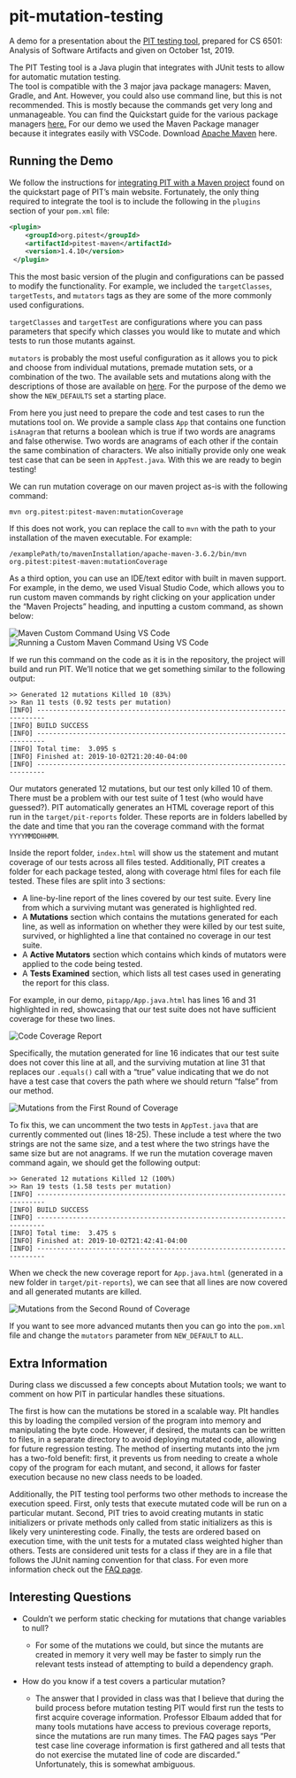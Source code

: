 # pit-mutation-testing

A demo for a presentation about the [PIT testing tool](https://pitest.org/), prepared for CS 6501: Analysis of Software Artifacts and given on October 1st, 2019.  

The PIT Testing tool is a Java plugin that integrates with JUnit tests to allow for automatic mutation testing.  
The tool is compatible with the 3 major java package managers: Maven, Gradle, and Ant. However, you could also use command line, but this is not recommended. This is mostly because the commands get very long and unmanageable. You can find the Quickstart guide for the various package managers [here.](https://pitest.org/quickstart/)
For our demo we used the Maven Package manager because it integrates easily with VSCode. Download [Apache Maven](https://maven.apache.org/) here.  

## Running the Demo

We follow the instructions for [integrating PIT with a  Maven project](https://pitest.org/quickstart/maven/) found on the quickstart page of PIT’s main website. Fortunately, the only thing required to integrate the tool is to include the following in the `plugins` section of your `pom.xml` file:
```xml
<plugin>
    <groupId>org.pitest</groupId>
    <artifactId>pitest-maven</artifactId>
    <version>1.4.10</version>
 </plugin>
```
This the most basic version of the plugin and configurations can be passed to modify the functionality. For example, we included the `targetClasses`, `targetTests`, and `mutators` tags as they are some of the more commonly used configurations.

`targetClasses` and `targetTest` are configurations where you can pass parameters that specify which classes you would like to mutate and which tests to run those mutants against.    

`mutators` is probably the most useful configuration as it allows you to pick and choose from  individual mutations, premade mutation sets, or a combination of the two. The available sets and mutations along with the descriptions of those are available on [here](https://pitest.org/quickstart/mutators/). For the purpose of the demo we show the `NEW_DEFAULTS` set a starting place.

From here you just need to prepare the code and test cases to run the mutations tool on. We provide a sample class `App` that contains one function `isAnagram` that returns a boolean which is true if two words are anagrams and false otherwise. Two words are anagrams of each other if the contain the same combination of characters. We also initially provide only one weak test case that can be seen in `AppTest.java`. With this we are ready to begin testing! 


We can run mutation coverage on our maven project as-is with the following command:

``mvn org.pitest:pitest-maven:mutationCoverage``  

If this does not work, you can replace the call to `mvn` with the path to your installation of the maven executable. For example:  

``/examplePath/to/mavenInstallation/apache-maven-3.6.2/bin/mvn org.pitest:pitest-maven:mutationCoverage``

As a third option, you can use an IDE/text editor with built in maven support. For example, in the demo, we used Visual Studio Code, which allows you to run custom maven commands by right clicking on your application under the “Maven Projects” heading, and inputting a custom command, as shown below:  

![Maven Custom Command Using VS Code](custom_maven_cmd_vscode.png)
![Running a Custom Maven Command Using VS Code](running_maven_command.png)

If we run this command on the code as it is in the repository, the project will build and run PIT. We’ll notice that we get something similar to the following output:

```
>> Generated 12 mutations Killed 10 (83%)
>> Ran 11 tests (0.92 tests per mutation)
[INFO] ------------------------------------------------------------------------
[INFO] BUILD SUCCESS
[INFO] ------------------------------------------------------------------------
[INFO] Total time:  3.095 s
[INFO] Finished at: 2019-10-02T21:20:40-04:00
[INFO] ------------------------------------------------------------------------
```
Our mutators generated 12 mutations, but our test only killed 10 of them. There must be a problem with our test suite of 1 test (who would have guessed?). PIT automatically generates an HTML coverage report of this run in the `target/pit-reports` folder. These reports are in folders labelled by the date and time that you ran the coverage command with the format `YYYYMMDDHHMM`.

Inside the report folder, `index.html` will show us the statement and mutant coverage of our tests across all files tested. Additionally, PIT creates a folder for each package tested, along with coverage html files for each file tested. These files are split into 3 sections:
* A line-by-line report of the lines covered by our test suite. Every line from which a surviving mutant was generated is highlighted red.
* A **Mutations** section which contains the mutations generated for each line, as well as information on whether they were killed by our test suite, survived, or highlighted a line that contained no coverage in our test suite.
* A **Active Mutators** section which contains which kinds of mutators were applied to the code being tested.
* A **Tests Examined** section, which lists all test cases used in generating the report for this class.

For example, in our demo, `pitapp/App.java.html` has lines 16 and 31 highlighted in red, showcasing that our test suite does not have sufficient coverage for these two lines.

![Code Coverage Report](coverage_output_code.png)

Specifically, the mutation generated for line 16 indicates that our test suite does not cover this line at all, and the surviving mutation at line 31 that replaces our `.equals()` call with a “true” value indicating that we do not have a test case that covers the path where we should return “false” from our method.

![Mutations from the First Round of Coverage](coverage_output_mutations.png)

To fix this, we can uncomment the two tests in `AppTest.java` that are currently commented out (lines 18-25). These include a test where the two strings are not the same size, and a test where the two strings have the same size but are not anagrams. If we run the mutation coverage maven command again, we should get the following output:

```
>> Generated 12 mutations Killed 12 (100%)
>> Ran 19 tests (1.58 tests per mutation)
[INFO] ------------------------------------------------------------------------
[INFO] BUILD SUCCESS
[INFO] ------------------------------------------------------------------------
[INFO] Total time:  3.475 s
[INFO] Finished at: 2019-10-02T21:42:41-04:00
[INFO] ------------------------------------------------------------------------
```

When we check the new coverage report for `App.java.html` (generated in a new folder in `target/pit-reports`), we can see that all lines are now covered and all generated mutants are killed.

![Mutations from the Second Round of Coverage](coverage_output_mutations2.png)

If you want to see more advanced mutants then you can go into the `pom.xml` file and change the `mutators` parameter from `NEW_DEFAULT` to `ALL`. 

## Extra Information

During class we discussed a few concepts about Mutation tools; we want to comment on how PIT in particular handles these situations.  

The first is how can the mutations be stored in a scalable way. PIt handles this by loading the compiled version of the program into memory and manipulating the byte code. However, if desired, the mutants can be written to files, in a separate directory to avoid deploying mutated code, allowing for future regression testing. The method of inserting mutants into the jvm has a two-fold benefit: first, it prevents us from needing to create a whole copy of the program for each mutant, and second, it allows for faster execution because no new class needs to be loaded.   

Additionally, the PIT testing tool performs two other methods to increase the execution speed. First, only tests that execute mutated code will be run on a particular mutant. Second, PIT tries to avoid creating mutants in static initializers or private methods only called from static initializers as this is likely very uninteresting code. Finally, the tests are ordered based on execution time, with the unit tests for a mutated class weighted higher than others. Tests are considered unit tests for a class if they are in a file that follows the JUnit naming convention for that class. For even more information check out the [FAQ page](https://pitest.org/faq/). 
 
## Interesting Questions 
* Couldn’t we perform static checking for mutations that change variables to null?
    * For some of the mutations we could, but since the mutants are created in memory it very well may be faster to simply run the relevant tests instead of attempting to build a dependency graph.  

* How do you know if a test covers a particular mutation?
    * The answer that I provided in class was that I believe that during the build process before mutation testing PIT would first run the tests to first acquire coverage information. Professor Elbaum added that for many tools mutations have access to previous coverage reports, since the mutations are run many times. The FAQ pages says “Per test case line coverage information is first gathered and all tests that do not exercise the mutated line of code are discarded.” Unfortunately, this is somewhat ambiguous. 

